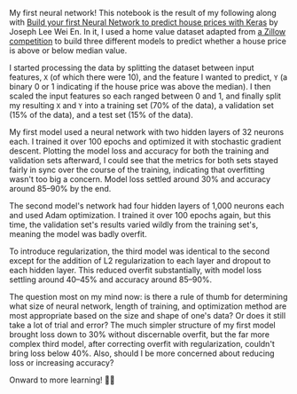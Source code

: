 My first neural network! This notebook is the result of my following along with [Build your first Neural Network to predict house prices with Keras](https://medium.com/intuitive-deep-learning/build-your-first-neural-network-to-predict-house-prices-with-keras-eb5db60232c) by Joseph Lee Wei En. In it, I used a home value dataset adapted from [a Zillow competition](https://www.kaggle.com/c/zillow-prize-1/data) to build three different models to predict whether a house price is above or below median value.

I started processing the data by splitting the dataset between input features, `X` (of which there were 10), and the feature I wanted to predict, `Y` (a binary 0 or 1 indicating if the house price was above the median). I then scaled the input features so each ranged between 0 and 1, and finally split my resulting `X` and `Y` into a training set (70% of the data), a validation set (15% of the data), and a test set (15% of the data).

My first model used a neural network with two hidden layers of 32 neurons each. I trained it over 100 epochs and optimized it with stochastic gradient descent. Plotting the model loss and accuracy for both the training and validation sets afterward, I could see that the metrics for both sets stayed fairly in sync over the course of the training, indicating that overfitting wasn't too big a concern. Model loss settled around 30% and accuracy around 85–90% by the end.

The second model's network had four hidden layers of 1,000 neurons each and used Adam optimization. I trained it over 100 epochs again, but this time, the validation set's results varied wildly from the training set's, meaning the model was badly overfit.

To introduce regularization, the third model was identical to the second except for the addition of L2 regularization to each layer and dropout to each hidden layer. This reduced overfit substantially, with model loss settling around 40–45% and accuracy around 85–90%.

The question most on my mind now: is there a rule of thumb for determining what size of neural network, length of training, and optimization method are most appropriate based on the size and shape of one's data? Or does it still take a lot of trial and error? The much simpler structure of my first model brought loss down to 30% without discernable overfit, but the far more complex third model, after correcting overfit with regularization, couldn't bring loss below 40%. Also, should I be more concerned about reducing loss or increasing accuracy?

Onward to more learning! ✊🏼
